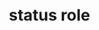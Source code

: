 ---
{
  "title": "status role",
  "description": "A type of live region whose content is advisory information for the user but is not important enough to justify an alert, often but not necessarily presented as a status bar.",
  "category": "aria",
  "keywords": [
    "status role"
  ],
  "last_test_date": "2020-07-08",
  "test_results_url": "https://a11ysupport.io/tech/aria/status_role",
  "test_url": "https://a11ysupport.io/tech/aria/status_role",
  "notes_by_num": {
    "1": "Didn't convey its name and role while navigating the page if it has a name",
    "2": "Didn't convey the implicit aria-atomic value of true by announcing the entire region",
    "3": "Didn't convey its name and role as part of the live announcement if it has a name"
  },
  "stats": {
    "jaws": {
      "chrome": {
        "84": "a #1"
      },
      "ie": {
        "11": "a #2 #1 #3"
      },
      "firefox": {
        "77": "a #2 #1 #3"
      }
    },
    "narrator": {
      "edge": {
        "83": "a #1"
      }
    },
    "nvda": {
      "chrome": {
        "84": "a #1"
      },
      "firefox": {
        "77": "a #2 #1 #3"
      }
    },
    "talkback": {
      "and_chr": {
        "84": "a #2"
      }
    },
    "vo_ios": {
      "ios_saf": {
        "13.4.1": "a #1 #3"
      }
    },
    "vo_macos": {
      "safari": {
        "13.1.1": "a"
      }
    },
    "orca": {
      "firefox": {
        "77": "a #2 #1"
      }
    }
  },
  "links": {
    "ARIA spec for status": "https://www.w3.org/TR/wai-aria-1.1/#status"
  }
}
---